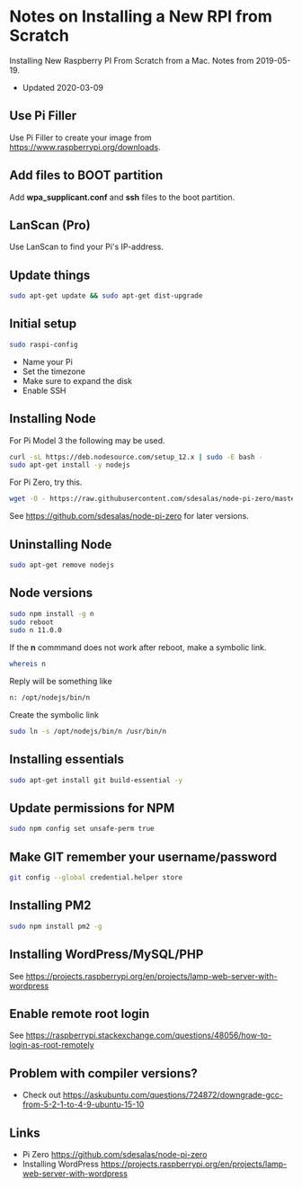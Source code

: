 # Notes on Installing a New RPI from Scratch

Installing New Raspberry PI From Scratch from a Mac. Notes from 2019-05-19.

- Updated 2020-03-09

## Use Pi Filler
Use Pi Filler to create your image from https://www.raspberrypi.org/downloads.

## Add files to BOOT partition
Add **wpa_supplicant.conf** and **ssh** files to the boot partition.

## LanScan (Pro)
Use LanScan to find your Pi's IP-address.

## Update things
````bash
sudo apt-get update && sudo apt-get dist-upgrade
````

## Initial setup
````bash
sudo raspi-config
````

- Name your Pi
- Set the timezone
- Make sure to expand the disk
- Enable SSH

## Installing Node

For Pi Model 3 the following may be used.

````bash
curl -sL https://deb.nodesource.com/setup_12.x | sudo -E bash -
sudo apt-get install -y nodejs
````

For Pi Zero, try this.

````bash
wget -O - https://raw.githubusercontent.com/sdesalas/node-pi-zero/master/install-node-v11.5.0.sh | sudo bash
````

See https://github.com/sdesalas/node-pi-zero for later versions.

## Uninstalling Node
````bash
sudo apt-get remove nodejs
````

## Node versions
````bash
sudo npm install -g n
sudo reboot
sudo n 11.0.0
````

If the **n** commmand does not work after reboot, make a symbolic link.

````bash
whereis n
````

Reply will be something like 

````bash
n: /opt/nodejs/bin/n
````

Create the symbolic link

````bash
sudo ln -s /opt/nodejs/bin/n /usr/bin/n
````

## Installing essentials
````bash
sudo apt-get install git build-essential -y
````

## Update permissions for NPM
````bash
sudo npm config set unsafe-perm true
````

## Make GIT remember your username/password
````bash
git config --global credential.helper store
````

## Installing PM2
````bash
sudo npm install pm2 -g
````

## Installing WordPress/MySQL/PHP
See https://projects.raspberrypi.org/en/projects/lamp-web-server-with-wordpress

## Enable remote root login
See https://raspberrypi.stackexchange.com/questions/48056/how-to-login-as-root-remotely

## Problem with compiler versions?
- Check out https://askubuntu.com/questions/724872/downgrade-gcc-from-5-2-1-to-4-9-ubuntu-15-10

## Links
- Pi Zero https://github.com/sdesalas/node-pi-zero
- Installing WordPress https://projects.raspberrypi.org/en/projects/lamp-web-server-with-wordpress 
